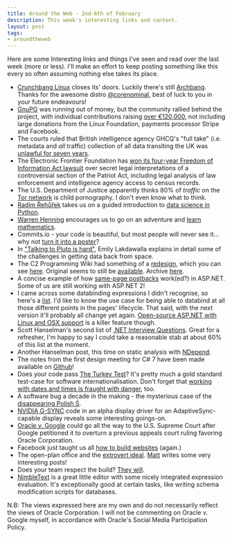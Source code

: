 ```yaml
---
title: Around the Web - 2nd-6th of February
description: This week's interesting links and content.
layout: post
tags:
- aroundtheweb
---
```


Here are some Interesting links and things I've seen and read over the last week (more or less). I'll make an effort to keep posting something like this every so often assuming nothing else takes its place.

* [Crunchbang Linux][crunchbanglinux] closes its' doors. Luckily there's still [Archbang][archbanglinux]. Thanks for the awesome distro [@corenominal][core-nominal], best of luck to you in your future endeavours!
* [GnuPG][gnupg-donations] was running out of money, but the community rallied behind the project, with individual contributions raising [over €120,000][gnupg-donations-after], not including large donations from the Linux Foundation, payments processor Stripe and Facebook.
* The courts ruled that British intelligence agency GHCQ's "full take" (i.e. metadata and *all* traffic) collection of all data transiting the UK was [unlawful for seven years][mass-surveillance-unlawful].
* The Electronic Frontier Foundation has [won its four-year Freedom of Information Act lawsuit][eff-legal-basis-for-spying] over secret legal interpretations of a controversial section of the Patriot Act, including legal analysis of law enforcement and intelligence agency access to census records.
* The U.S. Department of Justice apparently thinks 80% of *traffic* on the [Tor network][doj-tor-traffic] is child pornography. I don't even know what to think.
* [Radim Řehůřek][radim] takes us on a guided introduction to [data science in Python][python-data-science].
* [Warren Henning][warren-henning] encourages us to go on an adventure and [learn mathematics][adventures-in-mathematics].
* Commits.io - your code is beautiful, but most people will never see it... why not [turn it into a poster][commits-io]?
* In ["Talking to Pluto is hard"][talking-to-pluto], Emily Lakdawalla explains in detail some of the challenges in getting data back from space.
* The C2 Programming Wiki had something of a [redesign][c2-redesign], which you can see [here][c2-new]. Original seems to still be [available][c2-original]. Archive [here][c2-archive].
* A concise example of how [same-page postbacks][aspnet-postback] work(ed?) in ASP.NET. Some of us are still working with ASP.NET 2!
* I came across some databinding expressions I didn't recognise, so here's a [list][aspnet-databinding]. I'd like to know the use case for being able to databind at all those different points in the pages' lifecycle. That said, with the next version it'll probably all change yet again. [Open-source ASP.NET with Linux and OSX support][aspnet-five-on-docker] is a killer feature though.
* Scott Hanselman's second list of [.NET Interview Questions][dotnet-interviewquestions]. Great for a refresher, I'm happy to say I could take a reasonable stab at about 60% of this list at the moment.
* Another Hanselman post, this time on static analysis with [NDepend][hanselman-ndepend].
* The notes from the first design meeting for C# 7 have been made available on [Github][c-sharp-design-notes]! 
* Does your code pass [The Turkey Test][turkey-test]? It's pretty much a gold standard test-case for software internationalisation. Don't forget that [working with dates and times is fraught with danger][nodatime-blog], too.
* A software bug a decade in the making - the mysterious case of the [disappearing Polish Ś][polish-s-bug].
* [NVIDIA G-SYNC][nvidia-gsync] code in an alpha display driver for an AdaptiveSync-capable display reveals some interesting goings-on.
* [Oracle v. Google][oracle-v-google] could go all the way to the U.S. Supreme Court after Google petitioned it to overturn a previous appeals court ruling favoring Oracle Corporation.
* Facebook just taught us all [how to build websites][facebook] (again.)
* The open-plan office and the [extrovert ideal][extroverts]. [Matt][matt-blodgett] writes some very interesting posts!
* Does your team respect the build? [They will][siren-of-shame].
* [NimbleText][nimble] is a great little editor with some nicely integrated expression evaluation. It's exceptionally good at certain tasks, like writing schema modification scripts for databases.

N.B: The views expressed here are my own and do not necessarily reflect the views of Oracle Corporation. I will not be commenting on Oracle v. Google myself, in accordance with Oracle's Social Media Participation Policy.

[facebook]: https://medium.com/@ericflo/facebook-just-taught-us-all-how-to-build-websites-51f1e7e996f2
[extroverts]: http://www.mattblodgett.com/2015/02/the-open-plan-office-and-extrovert-ideal.html
[siren-of-shame]: http://www.sirenofshame.com/
[crunchbanglinux]: http://crunchbang.org/forums/viewtopic.php?id=38916
[archbanglinux]: http://wiki.archbang.org/index.php?title=Main_Page
[core-nominal]: https://twitter.com/corenominal
[python-data-science]: http://radimrehurek.com/data_science_python/
[radim]: https://twitter.com/radimrehurek
[gnupg-donations]: http://www.propublica.org/article/the-worlds-email-encryption-software-relies-on-one-guy-who-is-going-broke
[gnupg-donations-after]: https://www.gnupg.org
[mass-surveillance-unlawful]: http://www.theguardian.com/uk-news/2015/feb/06/gchq-mass-internet-surveillance-unlawful-court-nsa
[warren-henning]: https://medium.com/@warrenhenning
[adventures-in-mathematics]: https://medium.com/@warrenhenning/a-software-engineers-adventures-in-learning-mathematics-62140c59e5c
[commits-io]: https://commits.io/#
[talking-to-pluto]: http://www.planetary.org/blogs/emily-lakdawalla/2015/01300800-talking-to-pluto-is-hard.html
[aspnet-postback]: http://www.evagoras.com/2011/02/10/how-postback-works-in-asp-net/
[dotnet-interviewquestions]: http://www.hanselman.com/blog/WhatGreatNETDevelopersOughtToKnowMoreNETInterviewQuestions.aspx
[turkey-test]: http://www.moserware.com/2008/02/does-your-code-pass-turkey-test.html
[nodatime-blog]: http://blog.nodatime.org/2011/08/what-wrong-with-datetime-anyway.html
[polish-s-bug]: https://medium.com/medium-eng/the-curious-case-of-disappearing-polish-s-fa398313d4df
[nvidia-gsync]: http://mobile.slashdot.org/comments.pl?sid=6890701&cid=48966895
[oracle-v-google]: http://www.zdnet.com/article/oracle-v-google-could-end-up-in-the-u-s-supreme-court/#ftag=RSSbaffb68
[matt-blodgett]: http://www.mattblodgett.com/
[nimble]: http://nimbletext.com/
[c2-redesign]: http://blog.talles.me/whats-with-the-new-c2-wiki.html
[c2-new]: http://c2.fed.wiki.org/
[c2-original]: http://c2.com/cgi/wiki
[c2-archive]: https://archive.org/details/c2.com-wiki_201501
[hanselman-ndepend]: http://www.hanselman.com/blog/ExitingTheZoneOfPainStaticAnalysisWithNDepend.aspx
[aspnet-databinding]: https://msdn.microsoft.com/en-us/library/ms178366(v=vs.140).aspx
[aspnet-five-on-docker]: blog.markrendle.net/fun-with-asp-net-5-linux-docker-part-3/
[eff-legal-basis-for-spying]: https://www.eff.org/press/releases/eff-wins-battle-over-secret-legal-opinions-government-spying
[tamper-resistant-nail-polish]: http://www.wired.com/2013/12/better-data-security-nail-polish/
[doj-tor-traffic]: http://www.wired.com/2015/01/department-justice-80-percent-tor-traffic-child-porn/
[c-sharp-design-notes]: https://github.com/dotnet/roslyn/issues/98